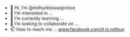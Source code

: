 - 👋 Hi, I’m @mithunbiswasprince
- 👀 I’m interested in ...
- 🌱 I’m currently learning ...
- 💞️ I’m looking to collaborate on ...
- 📫 How to reach me ...
www.facebook.com/it.is.mithun
<!---
mithunbiswasprince/mithunbiswasprince is a ✨ special ✨ repository because its `README.md` (this file) appears on your GitHub profile.
You can click the Preview link to take a look at your changes.
--->
